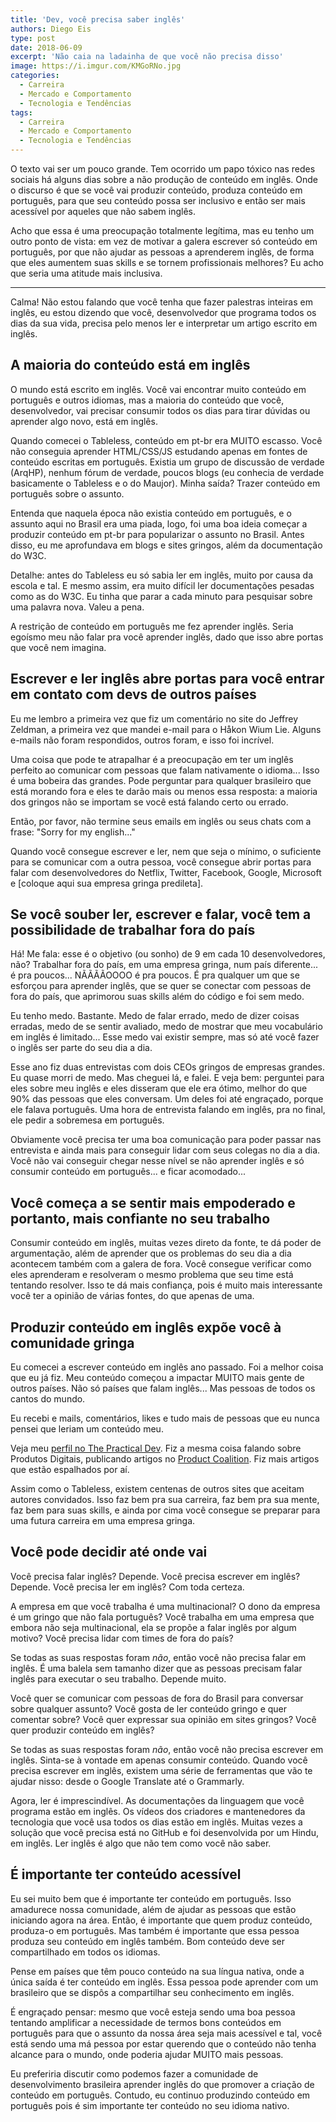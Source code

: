 ```yaml
---
title: 'Dev, você precisa saber inglês'
authors: Diego Eis
type: post
date: 2018-06-09
excerpt: 'Não caia na ladainha de que você não precisa disso'
image: https://i.imgur.com/KMGoRNo.jpg
categories:
  - Carreira
  - Mercado e Comportamento
  - Tecnologia e Tendências
tags:
  - Carreira
  - Mercado e Comportamento
  - Tecnologia e Tendências
---
```


O texto vai ser um pouco grande.
Tem ocorrido um papo tóxico nas redes sociais há alguns dias sobre a não produção de conteúdo em inglês. Onde o discurso é que se você vai produzir conteúdo, produza conteúdo em português, para que seu conteúdo possa ser inclusivo e então ser mais acessível por aqueles que não sabem inglês. 

Acho que essa é uma preocupação totalmente legítima, mas eu tenho um outro ponto de vista: em vez de motivar a galera escrever só conteúdo em português, por que não ajudar as pessoas a aprenderem inglês, de forma que eles aumentem suas skills e se tornem profissionais melhores? Eu acho que seria uma atitude mais inclusiva.

---

Calma! Não estou falando que você tenha que fazer palestras inteiras em inglês, eu estou dizendo que você, desenvolvedor que programa todos os dias da sua vida, precisa pelo menos ler e interpretar um artigo escrito em inglês. 

## A maioria do conteúdo está em inglês

O mundo está escrito em inglês. Você vai encontrar muito conteúdo em português e outros idiomas, mas a maioria do conteúdo que você, desenvolvedor, vai precisar consumir todos os dias para tirar dúvidas ou aprender algo novo, está em inglês.

Quando comecei o Tableless, conteúdo em pt-br era MUITO escasso. Você não conseguia aprender HTML/CSS/JS estudando apenas em fontes de conteúdo escritas em português. Existia um grupo de discussão de verdade (ArqHP), nenhum fórum de verdade, poucos blogs (eu conhecia de verdade basicamente o Tableless e o do Maujor). Minha saída? Trazer conteúdo em português sobre o assunto. 

Entenda que naquela época não existia conteúdo em português, e o assunto aqui no Brasil era uma piada, logo, foi uma boa ideia começar a produzir conteúdo em pt-br para popularizar o assunto no Brasil. Antes disso, eu me aprofundava em blogs e sites gringos, além da documentação do W3C.

Detalhe: antes do Tableless eu só sabia ler em inglês, muito por causa da escola e tal. E mesmo assim, era muito difícil ler documentações pesadas como as do W3C. Eu tinha que parar a cada minuto para pesquisar sobre uma palavra nova. Valeu a pena.

A restrição de conteúdo em português me fez aprender inglês. Seria egoísmo meu não falar pra você aprender inglês, dado que isso abre portas que você nem imagina.

## Escrever e ler inglês abre portas para você entrar em contato com devs de outros países

Eu me lembro a primeira vez que fiz um comentário no site do Jeffrey Zeldman, a primeira vez que mandei e-mail para o Håkon Wium Lie. Alguns e-mails não foram respondidos, outros foram, e isso foi incrível. 

Uma coisa que pode te atrapalhar é a preocupação em ter um inglês perfeito ao comunicar com pessoas que falam nativamente o idioma... Isso é uma bobeira das grandes. Pode perguntar para qualquer brasileiro que está morando fora e eles te darão mais ou menos essa resposta: a maioria dos gringos não se importam se você está falando certo ou errado.

Então, por favor, não termine seus emails em inglês ou seus chats com a frase: "Sorry for my english..."  

Quando você consegue escrever e ler, nem que seja o mínimo, o suficiente para se comunicar com a outra pessoa, você consegue abrir portas para falar com desenvolvedores do Netflix, Twitter, Facebook, Google, Microsoft e [coloque aqui sua empresa gringa predileta].


## Se você souber ler, escrever e falar, você tem a possibilidade de trabalhar fora do país

Há! Me fala: esse é o objetivo (ou sonho) de 9 em cada 10 desenvolvedores, não? Trabalhar fora do país, em uma empresa gringa, num país diferente... é pra poucos... 
NÃÃÃÃOOOO é pra poucos. É pra qualquer um que se esforçou para aprender inglês, que se quer se conectar com pessoas de fora do país, que aprimorou suas skills além do código e foi sem medo.

Eu tenho medo. Bastante. Medo de falar errado, medo de dizer coisas erradas, medo de se sentir avaliado, medo de mostrar que meu vocabulário em inglês é limitado... Esse medo vai existir sempre, mas só até você fazer o inglês ser parte do seu dia a dia.

Esse ano fiz duas entrevistas com dois CEOs gringos de empresas grandes. Eu quase morri de medo. Mas cheguei lá, e falei. E veja bem: perguntei para eles sobre meu inglês e eles disseram que ele era ótimo, melhor do que 90% das pessoas que eles conversam.
Um deles foi até engraçado, porque ele falava português. Uma hora de entrevista falando em inglês, pra no final, ele pedir a sobremesa em português. 

Obviamente você precisa ter uma boa comunicação para poder passar nas entrevista e ainda mais para conseguir lidar com seus colegas no dia a dia. Você não vai conseguir chegar nesse nível se não aprender inglês e só consumir conteúdo em português... e ficar acomodado... 

## Você começa a se sentir mais empoderado e portanto, mais confiante no seu trabalho

Consumir conteúdo em inglês, muitas vezes direto da fonte, te dá poder de argumentação, além de aprender que os problemas do seu dia a dia acontecem também com a galera de fora. Você consegue verificar como eles aprenderam e resolveram o mesmo problema que seu time está tentando resolver. Isso te dá mais confiança, pois é muito mais interessante você ter a opinião de várias fontes, do que apenas de uma.

## Produzir conteúdo em inglês expõe você à comunidade gringa

Eu comecei a escrever conteúdo em inglês ano passado. Foi a melhor coisa que eu já fiz. Meu conteúdo começou a impactar MUITO mais gente de outros países. Não só países que falam inglês... Mas pessoas de todos os cantos do mundo.

Eu recebi e mails, comentários, likes e tudo mais de pessoas que eu nunca pensei que leriam um conteúdo meu.

Veja meu [perfil no The Practical Dev](https://dev.to/diegoeis). Fiz a mesma coisa falando sobre Produtos Digitais, publicando artigos no [Product Coalition](https://productcoalition.com/3-things-that-a-product-manager-dont-have-to-do-64a9981298b1). Fiz mais artigos que estão espalhados por aí.

Assim como o Tableless, existem centenas de outros sites que aceitam autores convidados. Isso faz bem pra sua carreira, faz bem pra sua mente, faz bem para suas skills, e ainda por cima você consegue se preparar para uma futura carreira em uma empresa gringa.

## Você pode decidir até onde vai

Você precisa falar inglês? Depende.
Você precisa escrever em inglês? Depende.
Você precisa ler em inglês? Com toda certeza.

A empresa em que você trabalha é uma multinacional? O dono da empresa é um gringo que não fala português? Você trabalha em uma empresa que embora não seja multinacional, ela se propõe a falar inglês por algum motivo? Você precisa lidar com times de fora do país?  
  
Se todas as suas respostas foram *não*, então você não precisa falar em inglês. É uma balela sem tamanho dizer que as pessoas precisam falar inglês para executar o seu trabalho. Depende muito. 

Você quer se comunicar com pessoas de fora do Brasil para conversar sobre qualquer assunto? Você gosta de ler conteúdo gringo e quer comentar sobre? Você quer expressar sua opinião em sites gringos? Você quer produzir conteúdo em inglês?

Se todas as suas respostas foram *não*, então você não precisa escrever em inglês. Sinta-se à vontade em apenas consumir conteúdo. Quando você precisa escrever em inglês, existem uma série de ferramentas que vão te ajudar nisso: desde o Google Translate até o Grammarly.

Agora, ler é imprescindível. As documentações da linguagem que você programa estão em inglês. Os vídeos dos criadores e mantenedores da tecnologia que você usa todos os dias estão em inglês. Muitas vezes a solução que você precisa está no GitHub e foi desenvolvida por um Hindu, em inglês. Ler inglês é algo que não tem como você não saber. 

## É importante ter conteúdo acessível

Eu sei muito bem que é importante ter conteúdo em português. Isso amadurece nossa comunidade, além de ajudar as pessoas que estão iniciando agora na área. Então, é importante que quem produz conteúdo, produza-o em português. Mas também é importante que essa pessoa produza seu conteúdo em inglês também. Bom conteúdo deve ser compartilhado em todos os idiomas.

Pense em países que têm pouco conteúdo na sua língua nativa, onde a única saída é ter conteúdo em inglês. Essa pessoa pode aprender com um brasileiro que se dispôs a compartilhar seu conhecimento em inglês.

É engraçado pensar: mesmo que você esteja sendo uma boa pessoa tentando amplificar a necessidade de termos bons conteúdos em português para que o assunto da nossa área seja mais acessível e tal, você está sendo uma má pessoa por estar querendo que o conteúdo não tenha alcance para o mundo, onde poderia ajudar MUITO mais pessoas. 

Eu preferiria discutir como podemos fazer a comunidade de desenvolvimento brasileira aprender inglês do que promover a criação de conteúdo em português. Contudo, eu continuo produzindo conteúdo em português pois é sim importante ter conteúdo no seu idioma nativo. 


